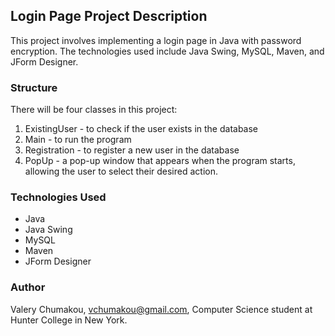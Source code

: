 ## Login Page Project Description
This project involves implementing a login page in Java with password encryption. The technologies used include Java Swing, MySQL, Maven, and JForm Designer.

### Structure
There will be four classes in this project:
1. ExistingUser - to check if the user exists in the database
2. Main - to run the program
3. Registration - to register a new user in the database
4. PopUp - a pop-up window that appears when the program starts, allowing the user to select their desired action.

### Technologies Used
* Java
* Java Swing
* MySQL
* Maven
* JForm Designer

### Author
Valery Chumakou, vchumakou@gmail.com, Computer Science student at Hunter College in New York.
